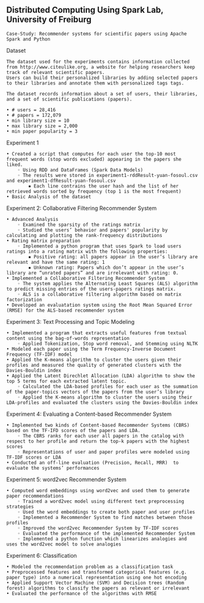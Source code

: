 ## Distributed Computing Using Spark Lab, University of Freiburg

    Case-Study: Recommender systems for scientific papers using Apache Spark and Python

Dataset

    The dataset used for the experiments contains information collected from http://www.citeulike.org, a website for helping researchers keep track of relevant scientific papers. 
    Users can build their personalized libraries by adding selected papers to their libraries and annotate them with personalized tags tags.
    
    The dataset records information about a set of users, their libraries, and a set of scientific publications (papers).
    
    • # users = 28,416
    • # papers = 172,079
    • min library size = 10
    • max library size = 2,000
    • min paper popularity = 3

Experiment 1

    • Created a script that computes for each user the top-10 most frequent words (stop words excluded) appearing in the papers she liked.
        ◦ Using RDD and DataFrames (Spark Data Models)
        ◦ The results were stored in experiment1-rddResult-yuan-fosoul.csv and experiment1-dfResult-yuan-fosoul.csv
            ▪ Each line contrains the user hash and the list of her retrieved words sorted by frequency (top 1 is the most frequent)
    • Basic Analysis of the dataset

Experiment 2: Collaborative Filtering Recommender System

    • Advanced Analysis
        ◦ Examined the sparsity of the ratings matrix
        ◦ Studied the users’ behavior and papers' popularity by calculating and plotting the rank-frequency distributions
    • Rating matrix preparation
        ◦ Implemented a python program that uses Spark to load users ratings into a rating matrix with the following properties:
            ▪ Positive rating: all papers appear in the user’s library are relevant and have the same rating: 1
            ▪ Unknown rating: Papers which don’t appear in the user’s library are “unrated papers” and are irrelevant with rating: 0.
    • Implemented a Collaborative Filtering Recommender System
        ◦ The system applies the Alternating Least Squares (ALS) algorithm to predict missing entries of the users-papers ratings matrix. 
        ◦ ALS is a collaborative filtering algorithm based on matrix factorization
    • Developed an evaluatation system using the Root Mean Squared Error (RMSE) for the ALS-based recommender system 

Experiment 3: Text Processing and Topic Modeling

    • Implemented a program that extracts useful features from textual content using the bag-of-words representation
        ◦ Applied Tokenization, Stop word removal, and Stemming using NLTK
    • Modeled each paper using the Term Frequency-Inverse Document Frequency (TF-IDF) model
    • Applied the K-means algorithm to cluster the users given their profiles and measured the quality of generated clusters with the Davies-Bouldin index
    • Applied the Latent Direchlet Allocation (LDA) algorithm to show the top 5 terms for each extracted latent topic.
        ◦ Calculated the LDA-based profiles for each user as the summation of the paper-topics vectors of the papers from the user’s library
        ◦ Applied the K-means algorithm to cluster the users using their LDA-profiles and evaluated the clusters using the Davies-Bouldin index

Experiment 4: Evaluating a Content-based Recommender System

    • Implemented two kinds of Content-based Recommender Systems (CBRS) based on the TF-IFD scores of the papers and LDA.
        ◦ The CBRS ranks for each user all papers in the catalog with respect to her profile and return the top-k papers with the highest scores
        ◦ Representations of user and paper profiles were modeled using TF-IDF scores or LDA
    • Conducted an off-line evaluation (Precision, Recall, MRR)	 to evaluate the systems’ performances
    
Experiment 5: word2vec Recommender System

    • Computed word embeddings using word2vec and used them to generate paper recommendations
        ◦ Trained a word2vec model using different text preprocessing strategies
        ◦ Used the word embeddings to create both paper and user profiles
        ◦ Implemented a Recommender System to find matches between those profiles
        ◦ Improved the word2vec Recommender System by TF-IDF scores 
        ◦ Evaluated the performance of the implemented Recommender System
        ◦ Implemented a python function which linearizes analogies and uses the word2vec model to solve analogies
      
Experiment 6: Classification

    • Modeled the recommendation problem as a classification task
    • Preprocessed features and transformed categorical features (e.g. paper type) into a numerical representation using one hot encoding
    • Applied Support Vector Machine (SVM) and Decision trees (Random forest) algorithms to classify the papers as relevant or irrelevant
    • Evaluated the performance of the algorithms with RMSE
      
